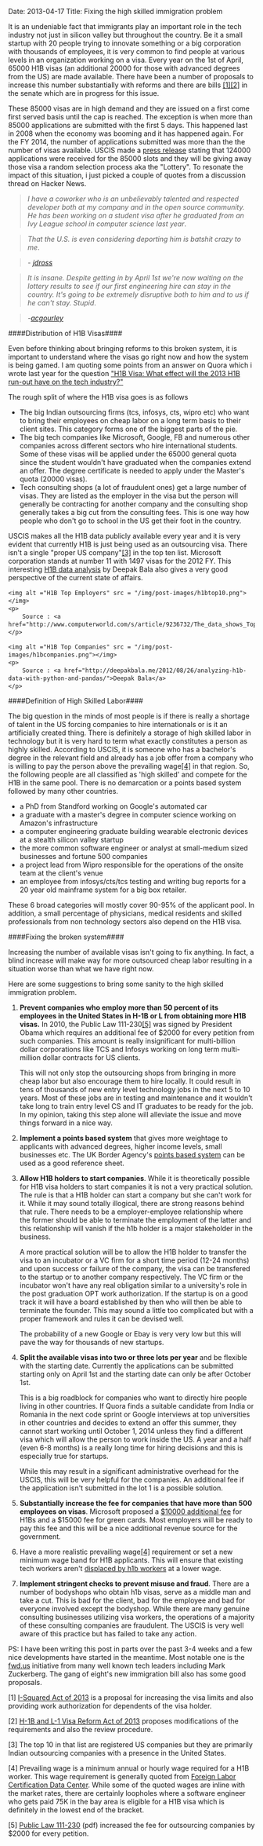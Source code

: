 Date: 2013-04-17
Title: Fixing the high skilled immigration problem

It is an undeniable fact that immigrants play an important role in the tech industry not just in silicon valley but throughout the country. Be it a small startup with 20 people trying to innovate something or a big corporation with thousands of employees, it is very common to find people at various levels in an organization working on a visa. Every year on the 1st of April, 65000 H1B visas (an additional 20000 for those with advanced degrees from the US) are made available. There have been a number of proposals to increase this number substantially with reforms and there are bills [[1]](#fn1)[[2]](#fn2) in the senate which are in progress for this issue.  

These 85000 visas are in high demand and they are issued on a first come first served basis until the cap is reached. The exception is when more than 85000 applications are submitted with the first 5 days. This happened last in 2008 when the economy was booming and it has happened again. For the FY 2014, the number of applications submitted was more than the the number of visas available. USCIS made a [press release](http://www.uscis.gov/portal/site/uscis/menuitem.5af9bb95919f35e66f614176543f6d1a/?vgnextoid=c91dea8c9eadd310VgnVCM100000082ca60aRCRD&vgnextchannel=68439c7755cb9010VgnVCM10000045f3d6a1RCRD) stating that 124000 applications were received for the 85000 slots and they will be giving away those visa a random selection process aka the "Lottery". To resonate the impact of this situation, i just picked a couple of quotes from a discussion thread on Hacker News. 

>*I have a coworker who is an unbelievably talented and respected developer both at my company and in the open source community. He has been working on a student visa after he graduated from an Ivy League school in computer science last year*.

>*That the U.S. is even considering deporting him is batshit crazy to me*.

>*- [jdross](https://news.ycombinator.com/item?id=5514313)*

>*It is insane. Despite getting in by April 1st we're now waiting on the lottery results to see if our first engineering hire can stay in the country. It's going to be extremely disruptive both to him and to us if he can't stay. Stupid*.

>*-[acgourley](https://news.ycombinator.com/item?id=5514504)*

####Distribution of H1B Visas####

Even before thinking about bringing reforms to this broken system, it is important to understand where the visas go right now and how the system is being gamed. I am quoting some points from an answer on Quora which i wrote last year for the question ["H1B Visa: What effect will the 2013 H1B run-out have on the tech industry?"](http://www.quora.com/H1B-Visa-1/What-effect-will-the-2013-H1B-run-out-have-on-the-tech-industry/answer/Ram-Parthasarathy)


The rough split of where the H1B visa goes is as follows

- The big Indian outsourcing firms (tcs, infosys, cts, wipro etc) who want to bring their employees on cheap labor on a long term basis to their client sites. This category forms one of the biggest parts of the pie.
- The big tech companies like Microsoft, Google, FB and numerous other companies across different sectors who hire international students. Some of these visas will be applied under the 65000 general quota since the student wouldn't have graduated when the companies extend an offer. The degree certificate is needed to apply under the Master's quota (20000 visas).
- Tech consulting shops (a lot of fraudulent ones) get a large number of visas. They are listed as the employer in the visa but the person will generally be contracting for another company and the consulting shop generally takes a big cut from the consulting fees. This is one way how people who don't go to school in the US get their foot in the country.

USCIS makes all the H1B data publicly available every year and it is very evident that currently H1B is just being used as an outsourcing visa. There isn't a single "proper US company"[[3]](#fn3) in the top ten list. Microsoft corporation stands at number 11 with 1497 visas for the 2012 FY. This interesting [H1B data analysis](http://deepakbala.me/2012/08/26/analyzing-h1b-data-with-python-and-pandas/) by Deepak Bala also gives a very good perspective of the current state of affairs.

<div class = "center-img">

    <img alt ="H1B Top Employers" src = "/img/post-images/h1btop10.png"></img>
    <p> 
        Source : <a href="http://www.computerworld.com/s/article/9236732/The_data_shows_Top_H_1B_users_are_offshore_outsourcers">Computerworld</a>
    </p>
</div>

<div class = "center-img">

    <img alt ="H1B Top Companies" src = "/img/post-images/h1bcompanies.png"></img>
    <p> 
        Source : <a href="http://deepakbala.me/2012/08/26/analyzing-h1b-data-with-python-and-pandas/">Deepak Bala</a>
    </p>
</div>

####Definition of High Skilled Labor####

The big question in the minds of most people is if there is really a shortage of talent in the US forcing companies to hire internationals or is it an artificially created thing. There is definitely a storage of high skilled labor in technology but it is very hard to term what exactly constitutes a person as highly skilled. According to USCIS, it is someone who has a bachelor's degree in the relevant field and already has a job offer from a company who is willing to pay the person above the prevailing wage[[4]](#fn4) in that region. So, the following people are all classified as 'high skilled' and compete for the H1B in the same pool. There is no demarcation or a points based system followed by many other countries.

- a PhD from Standford working on Google's automated car
- a graduate with a master's degree in computer science working on Amazon's infrastructure 
- a computer engineering graduate building wearable electronic devices at a stealth silicon valley startup 
- the more common software engineer or analyst at small-medium sized businesses and fortune 500 companies
- a project lead from Wipro responsible for the operations of the onsite team at the client's venue
- an employee from infosys/cts/tcs testing and writing bug reports for a 20 year old mainframe system for a big box retailer. 

These 6 broad categories will mostly cover 90-95% of the applicant pool. In addition, a small percentage of physicians, medical residents and skilled professionals from non technology sectors also depend on the H1B visa. 

####Fixing the broken system####

Increasing the number of available visas isn't going to fix anything. In fact, a blind increase will make way for more outsourced cheap labor resulting in a situation worse than what we have right now.

Here are some suggestions to bring some sanity to the high skilled immigration problem. 

1. **Prevent companies who employ more than 50 percent of its employees in the United States in H-1B or L from obtaining more H1B visas.** In 2010, the Public Law 111-230[[5]](#fn5) was signed by President Obama which requires an additional fee of $2000 for every petition from such companies. This amount is really insignificant for multi-billion dollar corporations like TCS and Infosys working on long term multi-million dollar contracts for US clients. 

    This will not only stop the outsourcing shops from bringing in more cheap labor but also encourage them to hire locally. It could result in tens of thousands of new entry level technology jobs in the next 5 to 10 years. Most of these jobs are in testing and maintenance and it wouldn't take long to train entry level CS and IT graduates to be ready for the job. In my opinion, taking this step alone will alleviate the issue and move things forward in a nice way.  

2. **Implement a points based system** that gives more weightage to applicants with advanced degrees, higher income levels, small businesses etc. The UK Border Agency's [points based system](http://www.ukba.homeoffice.gov.uk/visas-immigration/working/whocanuse/) can be used as a good reference sheet.

3. **Allow H1B holders to start companies**. While it is theoretically possible for H1B visa holders to start companies it is not a very practical solution. The rule is that a H1B holder can start a company but she can't work for it. While it may sound totally illogical, there are strong reasons behind that rule. There needs to be a employer-employee relationship where the former should be able to terminate the employment of the latter and this relationship will vanish if the h1b holder is a major stakeholder in the business. 

    A more practical solution will be to allow the H1B holder to transfer the visa to an incubator or a VC firm for a short time period (12-24 months) and upon success or failure of the company, the visa can be transfered to the startup or to another company respectively. The VC firm or the incubator won't have any real obligation similar to a university's role in the post graduation OPT work authorization. If the startup is on a good track it will have a board established by then who will then be able to terminate the founder. This may sound a little too complicated but with a proper framework and rules it can be devised well.

    The probability of a new Google or Ebay is very very low but this will pave the way for thousands of new startups. 

4. **Split the available visas into two or three lots per year** and be flexible with the starting date. Currently the applications can be submitted starting only on April 1st and the starting date can only be after October 1st. 

    This is a big roadblock for companies who want to directly hire people living in other countries. If Quora finds a suitable candidate from India or Romania in the next code sprint or Google interviews at top universities in other countries and decides to extend an offer this summer, they cannot start working until October 1, 2014 unless they find a different visa which will allow the person to work inside the US. A year and a half (even 6-8 months) is a really long time for hiring decisions and this is especially true for startups. 

    While this may result in a significant administrative overhead for the USCIS, this will be very helpful for the companies. An additional fee if the application isn't submitted in the lot 1 is a possible solution.

5. **Substantially increase the fee for companies that have more than 500 employees on visas**. Microsoft proposed a [$10000 additional fee](http://www.geekwire.com/2013/h1b-visas-tech-companies-divided-plan-higher-fees/) for H1Bs and a $15000 fee for green cards. Most employers will be ready to pay this fee and this will be a nice additional revenue source for the government.

6. Have a more realistic prevailing wage[[4]](#fn4) requirement or set a new minimum wage band for H1B applicants. This will ensure that existing tech workers aren't [displaced by h1b workers](http://www.motherjones.com/politics/2013/02/silicon-valley-h1b-visas-hurt-tech-workers) at a lower wage.  

7. **Implement stringent checks to prevent misuse and fraud**. There are a number of bodyshops who obtain h1b visas, serve as a middle man and take a cut. This is bad for the client, bad for the employee and bad for everyone involved except the bodyshop. While there are many genuine consulting businesses utilizing visa workers, the operations of a majority of these consulting companies are fraudulent. The USCIS is very well aware of this practice but has failed to take any action.

PS: I have been writing this post in parts over the past 3-4 weeks and a few nice developments have started in the meantime. Most notable one is the [fwd.us](http://fwd.us) initiative from many well known tech leaders including Mark Zuckerberg. The gang of eight's new immigration bill also has some good proposals.

<a name = "fn1">[1]</a> [I-Squared Act of 2013](http://www.govtrack.us/congress/bills/113/s169#overview) is a proposal for increasing the visa limits and also providing work authorization for dependents of the visa holder.

<a name = "fn2">[2]</a> [H-1B and L-1 Visa Reform Act of 2013](http://www.govtrack.us/congress/bills/113/s600/text) proposes modifications of the requirements and also the review procedure.

<a name = "fn3">[3]</a> The top 10 in that list are registered US companies but they are primarily Indian outsourcing companies with a presence in the United States.

<a name = "fn4">[4]</a> Prevailing wage is a minimum annual or hourly wage required for a H1B worker. This wage requirement is generally quoted from [Foreign Labor Certification Data Center](http://www.flcdatacenter.com/OESQuick.aspx). While some of the quoted wages are inline with the market rates, there are certainly loopholes where a software engineer who gets paid 75K in the bay area is eligible for a H1B visa which is definitely in the lowest end of the bracket.

<a name = "fn5">[5]</a> [Public Law 111-230](http://www.uscis.gov/USCIS/Laws/Memoranda/2011/Public_Law_111-230_Memo.pdf) (pdf) increased the fee for outsourcing companies by $2000 for every petition. 








